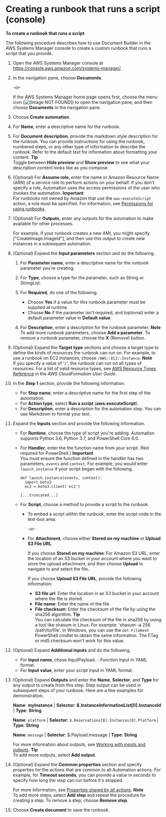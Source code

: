 # Creating a runbook that runs a script \(console\)<a name="automation-document-script-console"></a>

**To create a runbook that runs a script**

The following procedure describes how to use Document Builder in the AWS Systems Manager console to create a custom runbook that runs a script that you provide\.

1. Open the AWS Systems Manager console at [https://console\.aws\.amazon\.com/systems\-manager/](https://console.aws.amazon.com/systems-manager/)\.

1. In the navigation pane, choose **Documents**\.

   \-or\-

   If the AWS Systems Manager home page opens first, choose the menu icon \(![\[Image NOT FOUND\]](http://docs.aws.amazon.com/systems-manager/latest/userguide/images/menu-icon-small.png)\) to open the navigation pane, and then choose **Documents** in the navigation pane\.

1. Choose **Create automation**\.

1. For **Name**, enter a descriptive name for the runbook\.

1. For **Document description**, provide the markdown style description for the runbook\. You can provide instructions for using the runbook, numbered steps, or any other type of information to describe the runbook\. Refer to the default text for information about formatting your content\.
**Tip**  
Toggle between **Hide preview** and **Show preview** to see what your description content looks like as you compose\.

1. \(Optional\) For **Assume role**, enter the name or Amazon Resource Name \(ARN\) of a service role to perform actions on your behalf\. If you don't specify a role, Automation uses the access permissions of the user who invokes the automation\.
**Important**  
For runbooks not owned by Amazon that use the `aws:executeScript` action, a role must be specified\. For information, see [Permissions for using runbooks](automation-document-script.md#execution-permissions)\.

1. \(Optional\) For **Outputs**, enter any outputs for the automation to make available for other processes\. 

   For example, if your runbook creates a new AMI, you might specify \["CreateImage\.ImageId"\], and then use this output to create new instances in a subsequent automation\.

1. \(Optional\) Expand the **Input parameters** section and do the following\.

   1. For **Parameter name**, enter a descriptive name for the runbook parameter you're creating\.

   1. For **Type**, choose a type for the parameter, such as String or StringList\.

   1. For **Required**, do one of the following\.
      + Choose **Yes** if a value for this runbook parameter must be supplied at runtime\.
      + Choose **No** if the parameter isn't required, and \(optional\) enter a default parameter value in **Default value**\.

   1. For **Description**, enter a description for the runbook parameter\.
**Note**  
To add more runbook parameters, choose **Add a parameter**\. To remove a runbook parameter, choose the **X** \(Remove\) button\.

1. \(Optional\) Expand the **Target type** sections and choose a target type to define the kinds of resources the runbook can run on\. For example, to use a runbook on EC2 instances, choose `/AWS::EC2::Instance`\.
**Note**  
If you specify a value of '`/`', the runbook can run on all types of resources\. For a list of valid resource types, see [AWS Resource Types Reference](https://docs.aws.amazon.com/AWSCloudFormation/latest/UserGuide/aws-template-resource-type-ref.html) in the *AWS CloudFormation User Guide*\.

1. In the **Step 1** section, provide the following information\.
   + For **Step name**, enter a descriptive name for the first step of the automation\.
   + For **Action type**, select **Run a script** \(**aws:executeScript**\)\.
   + For **Description**, enter a description for the automation step\. You can use Markdown to format your text\. 

1. Expand the **Inputs** section and provide the following information\.
   + For **Runtime**, choose the type of script you're adding\. Automation supports Python 3\.6, Python 3\.7, and PowerShell Core 6\.0\.
   + For **Handler**, enter the the function name from your script\. \(Not required for PowerShell\.\)
**Important**  
You must ensure the function defined in the handler has two parameters, `events` and `context`\. For example, you would enter `launch_instance` if your script began with the following\.  

     ```
     def launch_instance(events, context):
       import boto3
       ec2 = boto3.client('ec2')
     
     [...truncated...]
     ```
   + For **Script**, choose a method to provide a script to the runbook\.
     + To embed a script within the runbook, enter the script code in the text\-box area\. 

       \-or\-
     + For **Attachment**, choose either **Stored on my machine** or **Upload S3 File URL**\.

       If you choose **Stored on my machine**: For Amazon S3 URL, enter the location of an S3 bucket in your account where you want to store the upload attachment, and then choose **Upload** to navigate to and select the file\.

       If you choose **Upload S3 File URL**, provide the following information:
       + **S3 file url**: Enter the location in an S3 bucket in your account where the file is stored\.
       + **File name**: Enter the name of the file\.
       + **File checksum**: Enter the checksum of the file by using the sha256 algorithm\. 
**Tip**  
You can calculate the checksum of the file in sha256 by using a tool like shasum in Linux\. For example: 'shasum \-a 256 /path/to/file'\. In Windows, you can use the `Get-FileHash` PowerShell cmdlet to obtain the same information\. The ETag or md5 checksum won't work for this value\. 

1. \(Optional\) Expand **Additional inputs** and do the following\.
   + For **Input name**, chose InputPayload\. \- Function input in YAML format\. 
   + For **Input value**, enter your script input in YAML format\.

1. \(Optional\) Expand **Outputs** and enter the **Name**, **Selector**, and **Type** for any output to create from this step\. Step output can be used in subsequent steps of your runbook\. Here are a few examples for demonstration\.

   **Name**: **myInstance** \| **Selector**: **$\.InstanceInformationList\[0\]\.InstanceId** \| **Type**: **String**

   **Name**: `platform` \| **Selector**: `$.Reservations[0].Instances[0].Platform` \| **Type**: **String**

   **Name**: `message` \| **Selector**: $\.Payload\.message \| **Type**: **String**

   For more information about outputs, see [Working with inputs and outputs](automation-aws-apis-calling.md#automation-aws-apis-calling-input-output)\.
**Tip**  
To add more outputs, select **Add output**\. 

1. \(Optional\) Expand the **Common properties** section and specify properties for the actions that are common to all Automation actions\. For example, for **Timeout seconds**, you can provide a value in seconds to specify how long the step can run before it's stopped\.

   For more information, see [Properties shared by all actions](automation-actions.md#automation-common)\.
**Note**  
To add more steps, select **Add step** and repeat the procedure for creating a step\. To remove a step, choose **Remove step**\.

1. Choose **Create document** to save the runbook\.